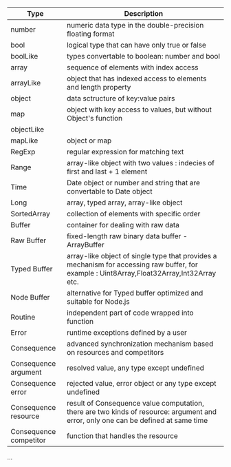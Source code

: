 | Type         | Description
| ------------- | -----------------------
| number    | numeric data type in the double-precision floating format
| bool  | logical type that can have only true or false
| boolLike  | types convertable to boolean: number and bool
| array | sequence of elements with index access
| arrayLike | object that has indexed access to elements and length property
| object    | data sctructure of key:value pairs
| map   | object with key access to values, but without Object's function
| objectLike  |
| mapLike   | object or map
| RegExp    | regular expression for matching text
| Range | array-like object with two values : indecies of first and last + 1 element
| Time  | Date object or number and string that are convertable to Date object
| Long  | array, typed array, array-like object
| SortedArray | collection of elements with specific order
| Buffer | container for dealing with raw data
| Raw Buffer | fixed-length raw binary data buffer - ArrayBuffer
| Typed Buffer | array-like object of single type that provides a mechanism for accessing raw buffer, for example : Uint8Array,Float32Array,Int32Array etc.
| Node Buffer | alternative for Typed buffer optimized and suitable for Node.js
| Routine | independent part of code wrapped into function
| Error | runtime exceptions defined by a user
| Consequence | advanced synchronization mechanism based on resources and competitors
| Consequence argument | resolved value, any type except undefined
| Consequence error | rejected value, error object or any type except undefined
| Consequence resource | result of Consequence value computation, there are two kinds of resource: argument and error, only one can be defined at same time
| Consequence competitor | function that handles the resource
...